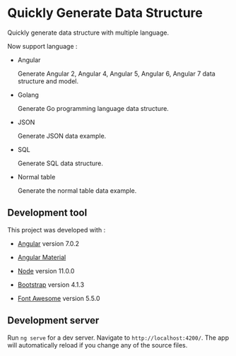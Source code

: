 # Quickly Generate Data Structure

Quickly generate data structure with multiple language. 

Now support language : 

* Angular

  Generate Angular 2, Angular 4, Angular 5, Angular 6, Angular 7 data structure and model.

* Golang

  Generate Go programming language data structure.

* JSON

  Generate JSON data example.
  
* SQL

  Generate SQL data structure.

* Normal table

  Generate the normal table data example.

## Development tool

This project was developed with :

* [Angular](https://github.com/angular/angular) version 7.0.2

* [Angular Material](https://github.com/angular/material2) 

* [Node](https://github.com/nodejs/node) version 11.0.0

* [Bootstrap](https://github.com/twbs/bootstrap) version 4.1.3

* [Font Awesome](https://fontawesome.com/) version 5.5.0


## Development server

Run `ng serve` for a dev server. Navigate to `http://localhost:4200/`. The app will automatically reload if you change any of the source files.

